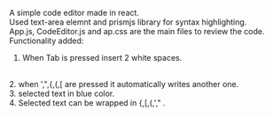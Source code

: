 A simple code editor made in react.
<br>
Used text-area elemnt and prismjs library for syntax highlighting.
<br>
App.js, CodeEditor.js and ap.css are the main files to review the code.
<br>
Functionality added: <br>
1. When Tab is pressed insert 2 white spaces.
<br>
2. when ',",{,(,[ are pressed it automatically writes another one.
<br>
3. selected text in blue color.
<br>
4. Selected text can be wrapped in {,[,(,'," .
